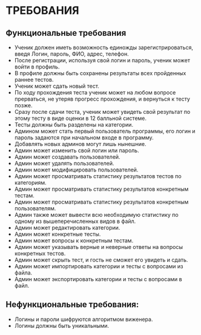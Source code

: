 # ТРЕБОВАНИЯ <br>
## Функциональные требования
- Ученик должен иметь возможность единожды зарегистрироваться, введя Логин, пароль, ФИО, адрес, телефон.
- После регистрации, используя свой логин и пароль, ученик может войти в профиль.
- В профиле должны быть сохранены результаты всех пройденных раннее тестов.
- Ученик может сдать новый тест.
- По ходу прохождения теста ученик может на любом вопросе прерваться, не утеряв прогресс прохождения, и вернуться к тесту позже.
- Сразу после сдачи теста, ученик может увидеть свой результат по этому тесту в виде оценки в 12 балльной системе.
- Тесты должны быть разделены на категории.
- Админом может стать первый пользователь программы, его логин и пароль задаются при начальном входе в программу.
- Добавлять новых админов могут лишь нынешние.
- Админ может изменить свой логин или пароль.
- Админ может создавать пользователей.
- Админ может удалять пользователей.
- Админ может модифицировать пользователей.
- Админ может просматривать статистику результатов тестов по категориям.
- Админ может просматривать статистику результатов конкретным тестам.
- Админ может просматривать статистику результатов конкретным пользователям.
- Админ также может вывести всю необходимую статистику по одному из вышеперечисленных видов в файл.
- Админ может редактировать категории.
- Админ может конкретные тесты.
- Админ может вопросы к конкретным тестам.
- Админ может указывать верные и неверные ответы на вопросы конкретных тестов.
- Админ может скрыть тест, и гость не сможет его увидеть и сдать.
- Админ может импортировать категории и тесты с вопросами из файла.
- Админ может экспортировать категории и тесты с вопросами в файл.
## Нефункциональные требования: 
- Логины и пароли шифруются алгоритмом виженера.
- Логины должны быть уникальными.
